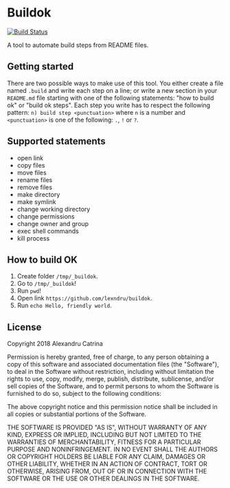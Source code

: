 # Buildok
[![Build Status](https://travis-ci.org/lexndru/buildok.svg?branch=master)](https://travis-ci.org/lexndru/buildok)

A tool to automate build steps from README files.

## Getting started
There are two possible ways to make use of this tool. You either create a file named `.build` and write each step on a line;
or write a new section in your `README.md` file starting with one of the following statements: "how to build ok" or "build ok steps".
Each step you write has to respect the following pattern: `n) build step <punctuation>` where `n` is a number and `<punctuation>` is one of the following: `.`, `!` or `?`.

## Supported statements
 - open link
 - copy files
 - move files
 - rename files
 - remove files
 - make directory
 - make symlink
 - change working directory
 - change permissions
 - change owner and group
 - exec shell commands
 - kill process

## How to build OK
1) Create folder `/tmp/_buildok`.
2) Go to `/tmp/_buildok`!
3) Run `pwd`!
4) Open link `https://github.com/lexndru/buildok`.
5) Run `echo Hello, friendly world`.

## License
Copyright 2018 Alexandru Catrina

Permission is hereby granted, free of charge, to any person obtaining a copy
of this software and associated documentation files (the "Software"), to deal
in the Software without restriction, including without limitation the rights
to use, copy, modify, merge, publish, distribute, sublicense, and/or sell
copies of the Software, and to permit persons to whom the Software is
furnished to do so, subject to the following conditions:

The above copyright notice and this permission notice shall be included in
all copies or substantial portions of the Software.

THE SOFTWARE IS PROVIDED "AS IS", WITHOUT WARRANTY OF ANY KIND, EXPRESS OR
IMPLIED, INCLUDING BUT NOT LIMITED TO THE WARRANTIES OF MERCHANTABILITY,
FITNESS FOR A PARTICULAR PURPOSE AND NONINFRINGEMENT. IN NO EVENT SHALL THE
AUTHORS OR COPYRIGHT HOLDERS BE LIABLE FOR ANY CLAIM, DAMAGES OR OTHER
LIABILITY, WHETHER IN AN ACTION OF CONTRACT, TORT OR OTHERWISE, ARISING FROM,
OUT OF OR IN CONNECTION WITH THE SOFTWARE OR THE USE OR OTHER DEALINGS IN
THE SOFTWARE.
